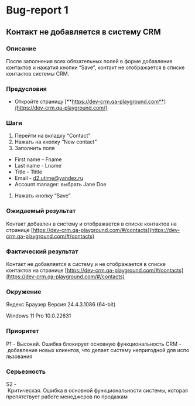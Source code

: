 # Bug-report 1

## Контакт не добавляется в систему CRM

### Описание

После заполнения всех обязательных полей в форме добавления контактов и нажатия кнопки “Save”, контакт не отображается в списке контактов системы CRM.

### **Предусловия**

- Откройте страницу [**https://dev-crm.qa-playground.com**](https://dev-crm.qa-playground.com/)

### Шаги

1. Перейти на вкладку “Contact”
2. Нажать на кнопку “New contact”
3. Заполнить поля
- First name - Fname
- Last name - Lname
- Title - Ttitle
- Email - d2.utime@yandex.ru
- Account manager: выбрать Jane Doe
1. Нажать кнопку “Save”

### Ожидаемый результат

Контакт добавлен в систему и отображается в списке контактов на странице [https://dev-crm.qa-playground.com/#/contacts](https://dev-crm.qa-playground.com/#/contacts)

### Фактический результат

Контакт не добавляется в систему и не отображается в списке контактов на странице [https://dev-crm.qa-playground.com/#/contacts](https://dev-crm.qa-playground.com/#/contacts)

### Окружение

Яндекс Браузер Версия 24.4.3.1086 (64-bit)

Windows 11 Pro 10.0.22631

### Приоритет

P1 - Высокий. Ошибка блокирует основную функциональность CRM - добавление новых клиентов, что делает систему непригодной для использования

### Серьезность

S2 - Критическая. Ошибка в основной функциональности системы, которая препятствует работе менеджеров по продажам